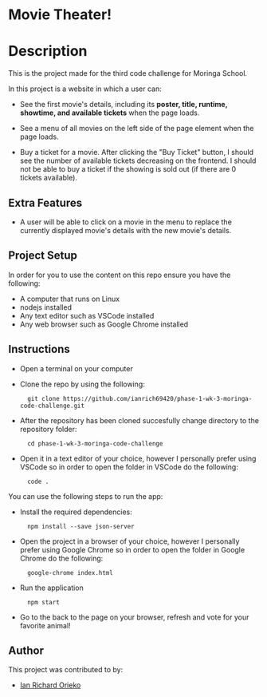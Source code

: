 # Movie Theater!

# Description

This is the project made for the third code challenge for Moringa School.

In this project is a website in which a user can:

- See the first movie's details, including its **poster, title, runtime,
   showtime, and available tickets** when the page loads.

- See a menu of all movies on the left side of the page element when the page loads.

-  Buy a ticket for a movie. After clicking the "Buy Ticket" button, I should
   see the number of available tickets decreasing on the frontend. I should not
   be able to buy a ticket if the showing is sold out (if there are 0 tickets
   available). 

## Extra Features

- A user will be able to click on a movie in the menu to replace the currently displayed movie's details with the new movie's details.

## Project Setup

In order for you to use the content on this repo ensure you have the following:

- A computer that runs on Linux
- nodejs installed
- Any text editor such as VSCode installed
- Any web browser such as Google Chrome installed

## Instructions

- Open a terminal on your computer
- Clone the repo by using the following:

        git clone https://github.com/ianrich69420/phase-1-wk-3-moringa-code-challenge.git

- After the repository has been cloned succesfully change directory to the repository folder:

        cd phase-1-wk-3-moringa-code-challenge

- Open it in a text editor of your choice, however I personally prefer using VSCode so in order to open the folder in VSCode do the following:

        code .

You can use the following steps to run the app:

- Install the required dependencies:

        npm install --save json-server

- Open the project in a browser of your choice, however I personally prefer using Google Chrome so in order to open the folder in Google Chrome do the following:

        google-chrome index.html

- Run the application

        npm start

- Go to the back to the page on your browser, refresh and vote for your favorite animal!

## Author
This project was contributed to by:
- [Ian Richard Orieko](https://github.com/ianrich69420/)
